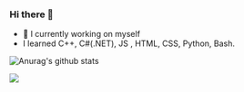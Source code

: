 ### Hi there 👋


- 🔭 I currently working on myself
- I learned C++, C#(.NET), JS , HTML, CSS, Python, Bash.

![Anurag's github stats](https://github-readme-stats.vercel.app/api?username=bkomarow1990&show_icons=true)

![](https://visitor-badge.laobi.icu/badge?page_id=bkomarow1990.bkomarow1990)

